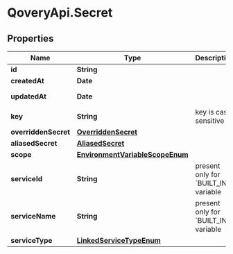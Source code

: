 # QoveryApi.Secret

## Properties

Name | Type | Description | Notes
------------ | ------------- | ------------- | -------------
**id** | **String** |  | [readonly] 
**createdAt** | **Date** |  | [readonly] 
**updatedAt** | **Date** |  | [optional] [readonly] 
**key** | **String** | key is case sensitive | [optional] 
**overriddenSecret** | [**OverriddenSecret**](OverriddenSecret.md) |  | [optional] 
**aliasedSecret** | [**AliasedSecret**](AliasedSecret.md) |  | [optional] 
**scope** | [**EnvironmentVariableScopeEnum**](EnvironmentVariableScopeEnum.md) |  | 
**serviceId** | **String** | present only for &#x60;BUILT_IN&#x60; variable | [optional] 
**serviceName** | **String** | present only for &#x60;BUILT_IN&#x60; variable | [optional] 
**serviceType** | [**LinkedServiceTypeEnum**](LinkedServiceTypeEnum.md) |  | [optional] 


